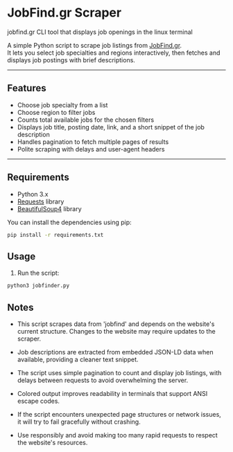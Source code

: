 # JobFind.gr Scraper
jobfind.gr CLI tool that displays job openings in the linux terminal

A simple Python script to scrape job listings from [JobFind.gr](https://www.jobfind.gr).  
It lets you select job specialties and regions interactively, then fetches and displays job postings with brief descriptions.

---

## Features

- Choose job specialty from a list  
- Choose region to filter jobs  
- Counts total available jobs for the chosen filters  
- Displays job title, posting date, link, and a short snippet of the job description  
- Handles pagination to fetch multiple pages of results  
- Polite scraping with delays and user-agent headers

---

## Requirements

- Python 3.x  
- [Requests](https://pypi.org/project/requests/) library  
- [BeautifulSoup4](https://pypi.org/project/beautifulsoup4/) library

You can install the dependencies using pip:

```bash
pip install -r requirements.txt
```

## Usage

1. Run the script:

```bash
python3 jobfinder.py
```

## Notes

- This script scrapes data from 'jobfind' and depends on the website's current structure. Changes to the website may require updates to the scraper.

- Job descriptions are extracted from embedded JSON-LD data when available, providing a cleaner text snippet.

- The script uses simple pagination to count and display job listings, with delays between requests to avoid overwhelming the server.

- Colored output improves readability in terminals that support ANSI escape codes.

- If the script encounters unexpected page structures or network issues, it will try to fail gracefully without crashing.

- Use responsibly and avoid making too many rapid requests to respect the website's resources.


